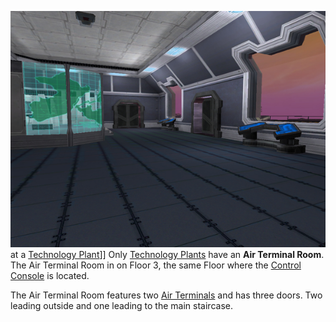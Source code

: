 ![](../images/TechAirVehRoom.jpg "fig:TechAirVehRoom.jpg") at a
[Technology Plant](Technology_Plant.md)\]\] Only
[Technology Plants](Technology_Plant.md) have an **Air Terminal Room**. The Air
Terminal Room in on Floor 3, the same Floor where the
[Control Console](Control_Console.md) is located.

The Air Terminal Room features two [Air Terminals](../items/Air_Terminal.md) and
has three doors. Two leading outside and one leading to the main staircase.

<!--[Category:Locations](../Category:Locations.md)-->
